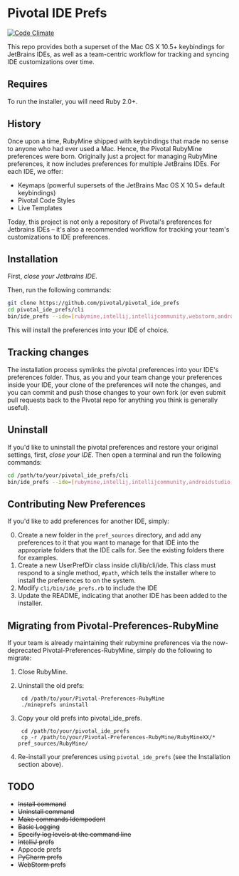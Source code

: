 # Pivotal IDE Prefs

[![Code Climate](https://codeclimate.com/github/pivotal/pivotal_ide_prefs.png)](https://codeclimate.com/github/pivotal/pivotal_ide_prefs)

This repo provides both a superset of the Mac OS X 10.5+ keybindings for JetBrains IDEs, as well as a team-centric workflow for tracking and syncing IDE customizations over time.

## Requires

To run the installer, you will need Ruby 2.0+.

## History

Once upon a time, RubyMine shipped with keybindings that made no sense to anyone who had ever used a Mac. Hence, the Pivotal RubyMine preferences were born. Originally just a project for managing RubyMine preferences, it now includes preferences for multiple JetBrains IDEs. For each IDE, we offer:

* Keymaps (powerful supersets of the JetBrains Mac OS X 10.5+ default keybindings)
* Pivotal Code Styles
* Live Templates

Today, this project is not only a repository of Pivotal's preferences for Jetbrains IDEs – it's also a recommended workflow for tracking your team's customizations to IDE preferences. 

## Installation ##

First, *close your Jetbrains IDE*. 

Then, run the following commands:

```sh
git clone https://github.com/pivotal/pivotal_ide_prefs
cd pivotal_ide_prefs/cli
bin/ide_prefs --ide=[rubymine,intellij,intellijcommunity,webstorm,androidstudio,pycharm] install
```

This will install the preferences into your IDE of choice. 

## Tracking changes ##

The installation process symlinks the pivotal preferences into your IDE's preferences folder. Thus, as you and 
your team change your preferences inside your IDE, your clone of the preferences will note the changes, and you can
commit and push those changes to your own fork (or even submit pull requests back to the Pivotal repo for anything
you think is generally useful).

## Uninstall ##

If you'd like to uninstall the pivotal preferences and restore your original settings, first, *close your IDE*. 
Then open a terminal and run the following commands:

```sh
cd /path/to/your/pivotal_ide_prefs/cli
bin/ide_prefs --ide=[rubymine,intellij,intellijcommunity,androidstudio,appcode,pycharm] uninstall
```

## Contributing New Preferences

If you'd like to add preferences for another IDE, simply: 

0. Create a new folder in the `pref_sources` directory, and add any preferences to it that you want to manage for that IDE into the appropriate folders that the IDE calls for. See the existing folders there for examples.
0. Create a new <IdeName>UserPrefDir class inside cli/lib/cli/ide. This class must respond to a single method, `#path`, which tells the installer where to install the preferences to on the system.
0. Modify `cli/bin/ide_prefs.rb` to include the IDE
0. Update the README, indicating that another IDE has been added to the installer. 

## Migrating from Pivotal-Preferences-RubyMine

If your team is already maintaining their rubymine preferences via the now-deprecated Pivotal-Preferences-RubyMine, simply do the following to migrate:

1. Close RubyMine.
2. Uninstall the old prefs:

        cd /path/to/your/Pivotal-Preferences-RubyMine
        ./mineprefs uninstall

3. Copy your old prefs into pivotal\_ide\_prefs. 

        cd /path/to/your/pivotal_ide_prefs
        cp -r /path/to/your/Pivotal-Preferences-RubyMine/RubyMineXX/* pref_sources/RubyMine/

4. Re-install your preferences using `pivotal_ide_prefs` (see the Installation section above).

## TODO

* ~~Install command~~
* ~~Uninstall command~~
* ~~Make commands Idempodent~~
* ~~Basic Logging~~
* ~~Specify log levels at the command line~~
* ~~IntelliJ prefs~~
* Appcode prefs
* ~~PyCharm prefs~~
* ~~WebStorm prefs~~
